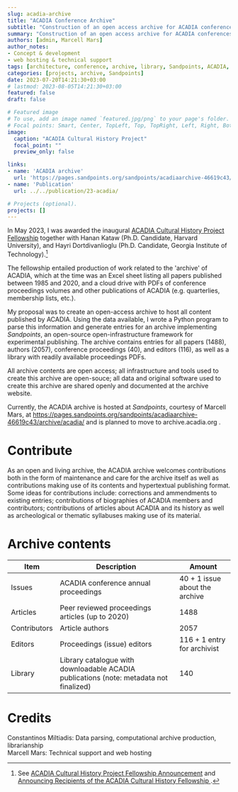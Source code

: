 ```yaml
---
slug: acadia-archive
title: "ACADIA Conference Archive"
subtitle: "Construction of an open access archive for ACADIA conferences (1985-2023)."
summary: "Construction of an open access archive for ACADIA conferences (1985-2023)."
authors: [admin, Marcell Mars]
author_notes: 
- Concept & development 
- web hosting & technical support
tags: [architecture, conference, archive, library, Sandpoints, ACADIA, fellowship, open-access, prototype]
categories: [projects, archive, Sandpoints]
date: 2023-07-20T14:21:30+03:00
# lastmod: 2023-08-05T14:21:30+03:00
featured: false
draft: false

# Featured image
# To use, add an image named `featured.jpg/png` to your page's folder.
# Focal points: Smart, Center, TopLeft, Top, TopRight, Left, Right, BottomLeft, Bottom, BottomRight.
image:
  caption: "ACADIA Cultural History Project"
  focal_point: ""
  preview_only: false

links: 
- name: 'ACADIA archive'
  url: 'https://pages.sandpoints.org/sandpoints/acadiaarchive-46619c43/archive/acadia/'
- name: 'Publication'
  url: ../../publication/23-acadia/

# Projects (optional).
projects: []
---
```




In May 2023, I was awarded the inaugural [ACADIA Cultural History Project Fellowship](http://acadia.org/news/69P4TY) together with Hanan Kataw (Ph.D. Candidate, Harvard University), and Hayri Dortdivanlioglu (Ph.D. Candidate, Georgia Institute of Technology).[^fellows] 

The fellowship entailed production of work related to the 'archive' of ACADIA, which at the time was an Excel sheet listing all papers published between 1985 and 2020, and a cloud drive with PDFs of conference proceedings volumes and other publications of ACADIA (e.g. quarterlies, membership lists, etc.).

My proposal was to create an open-access archive to host all content published by ACADIA. Using the data available, I wrote a Python program to parse this information and generate entries for an archive implementing *Sandpoints*, an open-source open-infrastructure framework for experimental publishing. 
The archive contains entries for all papers (1488), authors (2057), conference proceedings (40), and editors (116), as well as a library with readily available proceedings PDFs.

All archive contents are open access; all infrastructure and tools used to create this archive are open-souce; all data and original software used to create this archive are shared openly and documented at the archive website. 

Currently, the ACADIA archive is hosted at *Sandpoints*, courtesy of Marcell Mars, at https://pages.sandpoints.org/sandpoints/acadiaarchive-46619c43/archive/acadia/ and is planned to move to archive.acadia.org .

# Contribute 

As an open and living archive, the ACADIA archive welcomes contributions both in the form of maintenance and care for the archive itself as well as contributions making use of its contents and hypertextual publishing format. Some ideas for contributions include: corrections and ammendments to existing entries; contributions of biographies of ACADIA members and contributors; contributions of articles about ACADIA and its history as well as archeological or thematic syllabuses making use of its material.  

# Archive contents  

| Item |Description|  Amount|
|-|-|-|
| Issues | ACADIA conference annual proceedings | 40  + 1 issue about the archive| 
| Articles |Peer reviewed proceedings articles (up to 2020) |  1488 |
| Contributors |Article authors| 2057 | 
| Editors|Proceedings (issue) editors| 116 + 1 entry for archivist | 
| Library | Library catalogue with downloadable ACADIA publications (note: metadata not finalized) | 140 | 


[^fellows]: See [ACADIA Cultural History Project Fellowship Announcement](http://acadia.org/news/69P4TY) and  [Announcing Recipients of the ACADIA Cultural History Fellowship
](http://acadia.org/features/GVHMR9).

# Credits 
Constantinos Miltiadis: Data parsing, computational archive production, librarianship   
Marcell Mars: Technical support and web hosting
